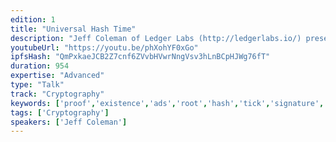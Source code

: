 ```yaml
---
edition: 1
title: "Universal Hash Time"
description: "Jeff Coleman of Ledger Labs (http://ledgerlabs.io/) presents on the Universal Hash Time + State Channels."
youtubeUrl: "https://youtu.be/phXohYF0xGo"
ipfsHash: "QmPxkaeJCB2Z7cnf6ZVvbHVwrNngVsv3hLnBCpHJWg76fT"
duration: 954
expertise: "Advanced"
type: "Talk"
track: "Cryptography"
keywords: ['proof','existence','ads','root','hash','tick','signature','state','channels','time']
tags: ['Cryptography']
speakers: ['Jeff Coleman']
---
```

